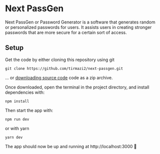 # Next PassGen
Next PassGen or Password Generator is a software that generates random or personalized passwords for users. It assists users in creating stronger passwords that are more secure for a certain sort of access.

## Setup
Get the code by either cloning this repository using git

```
git clone https://github.com/tirmazi2/next-passgen.git
```

... or [downloading source code](https://github.com/tirmazi2/next-passgen/archive/refs/heads/main.zip) code as a zip archive.

Once downloaded, open the terminal in the project directory, and install dependencies with:

```
npm install
```

Then start the app with:

```
npm run dev
```

or with yarn

```
yarn dev
```

The app should now be up and running at http://localhost:3000 🚀

